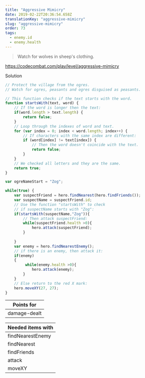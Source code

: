 ```yaml
---
title: "Aggressive Mimicry"
date: 2019-02-22T20:36:54.658Z
translationKey: "aggressive-mimicry"
slug: "aggressive-mimicry"
order: 73
tags:
  - enemy.id
  - enemy.health
---
```


> Watch for wolves in sheep's clothing.

https://codecombat.com/play/level/aggressive-mimicry

Solution

```javascript
// Protect the village from the ogres. 
// Watch for ogres, peasants and ogres disguised as peasants.

// This function checks if the text starts with the word.
function startsWith(text, word) {
    // If the word is longer then the text:
    if(word.length > text.length) {
        return false;
    }
    // Loop through the indexes of word and text.
    for (var index = 0; index < word.length; index++) {
        // If characters with the same index are different:
        if (word[index] != text[index]) {
            // Then the word doesn't coincide with the text.
            return false;
        }
    }
    // We checked all letters and they are the same.
    return true;
}

var ogreNameStart = "Zog";

while(true) {
    var suspectFriend = hero.findNearest(hero.findFriends());
    var suspectName = suspectFriend.id;
    // Use the function "startsWith" to check
    // if suspectName starts with "Zog":
    if(startsWith(suspectName,"Zog")){
        // Then attack suspectFriend:
        while(suspectFriend.health >0){
            hero.attack(suspectFriend);
        }
        
    }
    var enemy = hero.findNearestEnemy();
    // if there is an enemy, then attack it:
    if(enemy)
    {
         while(enemy.health >0){
            hero.attack(enemy);
        }
    }
    // Else return to the red X mark:
    hero.moveXY(27, 27);
}

```

Points for |
--- |
damage-dealt |

Needed items with |
--- |
findNearestEnemy |
findNearest |
findFriends |
attack |
moveXY |


